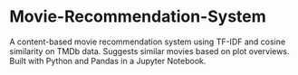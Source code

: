 # Movie-Recommendation-System
A content-based movie recommendation system using TF-IDF and cosine similarity on TMDb data. Suggests similar movies based on plot overviews. Built with Python and Pandas in a Jupyter Notebook.
